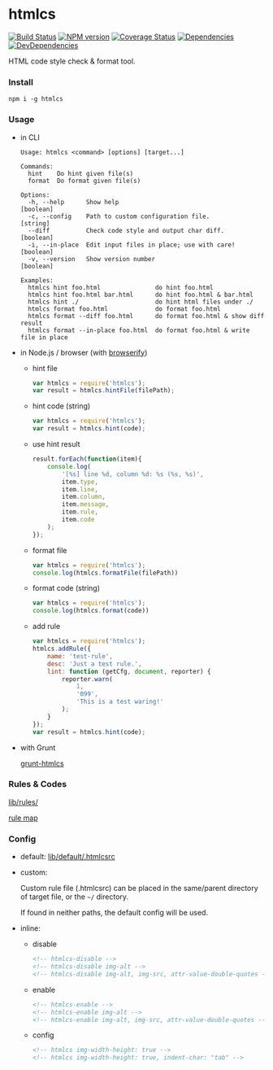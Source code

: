 htmlcs
========

[![Build Status](https://img.shields.io/travis/ecomfe/htmlcs.svg?style=flat)](http://travis-ci.org/ecomfe/htmlcs)
[![NPM version](https://img.shields.io/npm/v/htmlcs.svg?style=flat)](https://www.npmjs.com/package/htmlcs)
[![Coverage Status](https://img.shields.io/coveralls/ecomfe/htmlcs.svg?style=flat)](https://coveralls.io/r/ecomfe/htmlcs)
[![Dependencies](https://img.shields.io/david/ecomfe/htmlcs.svg?style=flat)](https://david-dm.org/ecomfe/htmlcs)
[![DevDependencies](https://img.shields.io/david/dev/ecomfe/htmlcs.svg?style=flat)](https://david-dm.org/ecomfe/htmlcs)


HTML code style check & format tool.

### Install

	npm i -g htmlcs

### Usage

* in CLI

	```shell
	Usage: htmlcs <command> [options] [target...]

	Commands:
	  hint    Do hint given file(s)
	  format  Do format given file(s)

	Options:
	  -h, --help      Show help                                            [boolean]
	  -c, --config    Path to custom configuration file.                    [string]
	  --diff          Check code style and output char diff.               [boolean]
	  -i, --in-place  Edit input files in place; use with care!            [boolean]
	  -v, --version   Show version number                                  [boolean]

	Examples:
	  htmlcs hint foo.html               do hint foo.html
	  htmlcs hint foo.html bar.html      do hint foo.html & bar.html
	  htmlcs hint ./                     do hint html files under ./
	  htmlcs format foo.html             do format foo.html
	  htmlcs format --diff foo.html      do format foo.html & show diff result
	  htmlcs format --in-place foo.html  do format foo.html & write file in place

	```

* in Node.js / browser (with [browserify](https://github.com/substack/node-browserify))

	* hint file

		```javascript
		var htmlcs = require('htmlcs');
		var result = htmlcs.hintFile(filePath);
		```

	* hint code (string)

		```javascript
		var htmlcs = require('htmlcs');
		var result = htmlcs.hint(code);
		```

	* use hint result

		```javascript
		result.forEach(function(item){
		    console.log(
		        '[%s] line %d, column %d: %s (%s, %s)',
		        item.type,
		        item.line,
		        item.column,
		        item.message,
		        item.rule,
		        item.code
		    );
		});
		```

	* format file

		```javascript
		var htmlcs = require('htmlcs');
		console.log(htmlcs.formatFile(filePath))
		```

	* format code (string)

		```javascript
		var htmlcs = require('htmlcs');
		console.log(htmlcs.format(code))
		```

	* add rule

		```javascript
		var htmlcs = require('htmlcs');
		htmlcs.addRule({
		    name: 'test-rule',
		    desc: 'Just a test rule.',
		    lint: function (getCfg, document, reporter) {
		        reporter.warn(
		            1,
		            '099',
		            'This is a test waring!'
		        );
		    }
		});
		var result = htmlcs.hint(code);
		```

* with Grunt

	[grunt-htmlcs](https://github.com/RRMoelker/grunt-htmlcs)

### Rules & Codes

[lib/rules/](./lib/rules/)

[rule map](./lib/default/rule-map.json)

### Config

* default: [lib/default/.htmlcsrc](./lib/default/htmlcsrc)

* custom:

	Custom rule file (.htmlcsrc) can be placed in the same/parent directory of target file, or the `~/` directory.

	If found in neither paths, the default config will be used.

* inline:

	- disable

		```html
		<!-- htmlcs-disable -->
		<!-- htmlcs-disable img-alt -->
		<!-- htmlcs-disable img-alt, img-src, attr-value-double-quotes -->
		```

	- enable

		```html
		<!-- htmlcs-enable -->
		<!-- htmlcs-enable img-alt -->
		<!-- htmlcs-enable img-alt, img-src, attr-value-double-quotes -->
		```

	- config

		```html
		<!-- htmlcs img-width-height: true -->
		<!-- htmlcs img-width-height: true, indent-char: "tab" -->
		```
